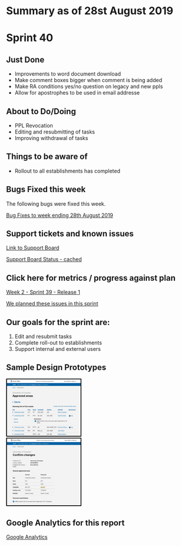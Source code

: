 # Summary as of 28st August 2019 

# Sprint 40

## Just Done
* Improvements to word document download
* Make comment boxes bigger when comment is being added
* Make RA conditions yes/no question on legacy and new ppls
* Allow for apostrophes to be used in email addresse

## About to Do/Doing
* PPL Revocation
* Editing and resubmitting of tasks
* Improving withdrawal of tasks

## Things to be aware of
* Rollout to all establishments has completed

## Bugs Fixed this week
The following bugs were fixed this week.

[Bug Fixes to week ending 28th August 2019](graphs/bugs28082019.jpg)

## Support tickets and known issues
[Link to Support Board](https://jira.digital.homeoffice.gov.uk/secure/RapidBoard.jspa?rapidView=331&selectedIssue=ALS-47)

[Support Board Status - cached](graphs/supportBoard28082019.jpg)

## Click here for metrics / progress against plan
[Week 2 - Sprint 39 - Release 1](graphs/progress28082019.png)

[We planned these issues in this sprint](graphs/sprint28082019.png)


## Our goals for the sprint are:
1. Edit and resubmit tasks 
2. Complete roll-out to establishments 
3. Support internal and external users

## Sample Design Prototypes
<a href="graphs/proto1_28082019.png"><img src="graphs/proto1_28082019.png" alt="HTML5 Icon" width="200" style="border:2px solid black"></a>
<br>
<a href="graphs/proto2_28082019.png"><img src="graphs/proto2_28082019.png" alt="HTML5 Icon" width="200" style="border:2px solid black"></a>
<br>

## Google Analytics for this report
[Google Analytics](graphs/GA28082019.jpg)

